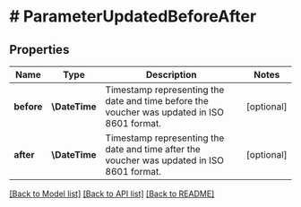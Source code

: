 # # ParameterUpdatedBeforeAfter

## Properties

Name | Type | Description | Notes
------------ | ------------- | ------------- | -------------
**before** | **\DateTime** | Timestamp representing the date and time before the voucher was updated in ISO 8601 format. | [optional]
**after** | **\DateTime** | Timestamp representing the date and time after the voucher was updated in ISO 8601 format. | [optional]

[[Back to Model list]](../../README.md#models) [[Back to API list]](../../README.md#endpoints) [[Back to README]](../../README.md)
